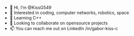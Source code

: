 - 👋 Hi, I’m @KissG549
- 👀 Interested in coding, computer networks, robotics, space
- 🌱 Learning C++
- 💞️ Looking to collaborate on opensource projects
- 📫 You can reach me out on LinkedIn /in/gabor-kiss-c

<!---
KissG549/KissG549 is a ✨ special ✨ repository because its `README.md` (this file) appears on your GitHub profile.
You can click the Preview link to take a look at your changes.
--->

